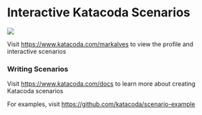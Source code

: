 # Interactive Katacoda Scenarios

[![](http://shields.katacoda.com/katacoda/markalves/count.svg)](https://www.katacoda.com/markalves "Get your profile on Katacoda.com")

Visit https://www.katacoda.com/markalves to view the profile and interactive scenarios

### Writing Scenarios
Visit https://www.katacoda.com/docs to learn more about creating Katacoda scenarios

For examples, visit https://github.com/katacoda/scenario-example
